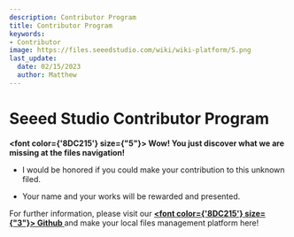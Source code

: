 ```yaml
---
description: Contributor Program
title: Contributor Program
keywords:
- Contributor
image: https://files.seeedstudio.com/wiki/wiki-platform/S.png
last_update:
  date: 02/15/2023
  author: Matthew
---
```


# Seeed Studio Contributor Program

<strong><a><span><font color={'8DC215'} size={"5"}> Wow! You just discover what we are missing at the files navigation! </font></span></a></strong>

- I would be honored if you could make your contribution to this unknown filed.

- Your name and your works will be rewarded and presented.

For further information, please visit our <strong><a href="https://github.com/c1ev0ps/docusaurus_wiki/blob/main/TASK.md" target="_blank"><span><font color={'8DC215'} size={"3"}> Github </font></span></a></strong> and make your local files management platform here!
